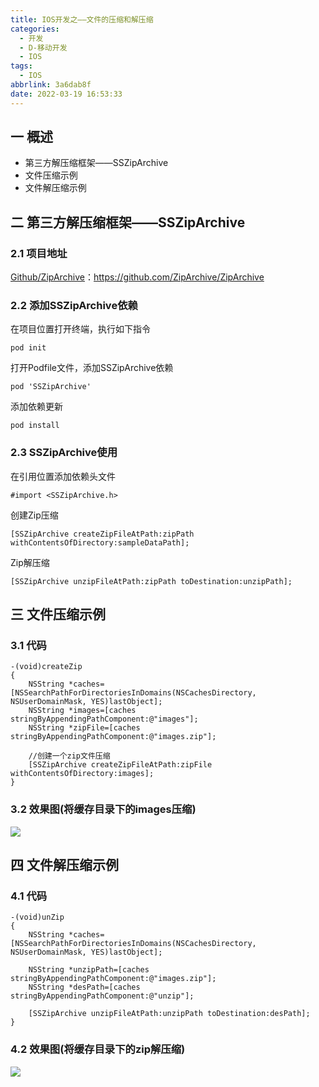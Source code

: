 ```yaml
---
title: IOS开发之——文件的压缩和解压缩
categories:
  - 开发
  - D-移动开发
  - IOS
tags:
  - IOS
abbrlink: 3a6dab8f
date: 2022-03-19 16:53:33
---
```

## 一 概述

* 第三方解压缩框架——SSZipArchive
* 文件压缩示例
* 文件解压缩示例

<!--more-->

## 二 第三方解压缩框架——SSZipArchive

### 2.1 项目地址

[Github/ZipArchive](https://github.com/ZipArchive/ZipArchive)：https://github.com/ZipArchive/ZipArchive

### 2.2 添加SSZipArchive依赖

在项目位置打开终端，执行如下指令

```
pod init
```

打开Podfile文件，添加SSZipArchive依赖

```
pod 'SSZipArchive'
```

添加依赖更新

```
pod install
```

### 2.3 SSZipArchive使用

在引用位置添加依赖头文件

```
#import <SSZipArchive.h>
```

创建Zip压缩

```
[SSZipArchive createZipFileAtPath:zipPath withContentsOfDirectory:sampleDataPath];
```

Zip解压缩

```
[SSZipArchive unzipFileAtPath:zipPath toDestination:unzipPath];
```

## 三 文件压缩示例

### 3.1 代码

```
-(void)createZip
{
    NSString *caches=[NSSearchPathForDirectoriesInDomains(NSCachesDirectory, NSUserDomainMask, YES)lastObject];
    NSString *images=[caches stringByAppendingPathComponent:@"images"];
    NSString *zipFile=[caches stringByAppendingPathComponent:@"images.zip"];
    
    //创建一个zip文件压缩
    [SSZipArchive createZipFileAtPath:zipFile withContentsOfDirectory:images];
}
```

### 3.2 效果图(将缓存目录下的images压缩)

![][1]

## 四 文件解压缩示例

### 4.1 代码

```
-(void)unZip
{
    NSString *caches=[NSSearchPathForDirectoriesInDomains(NSCachesDirectory, NSUserDomainMask, YES)lastObject];
    
    NSString *unzipPath=[caches stringByAppendingPathComponent:@"images.zip"];
    NSString *desPath=[caches stringByAppendingPathComponent:@"unzip"];
    
    [SSZipArchive unzipFileAtPath:unzipPath toDestination:desPath];
}
```


### 4.2 效果图(将缓存目录下的zip解压缩)
![][2]


[1]:https://jsd.onmicrosoft.cn/gh/PGzxc/CDN/blog-ios/ios-sszip-file-zip.gif
[2]:https://jsd.onmicrosoft.cn/gh/PGzxc/CDN/blog-ios/ios-sszip-file-unzip.gif